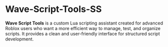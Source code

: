 # Wave-Script-Tools-SS
**Wave Script Tools** is a custom Lua scripting assistant created for advanced Roblox users who want a more efficient way to manage, test, and organize scripts. It provides a clean and user-friendly interface for structured script development.
